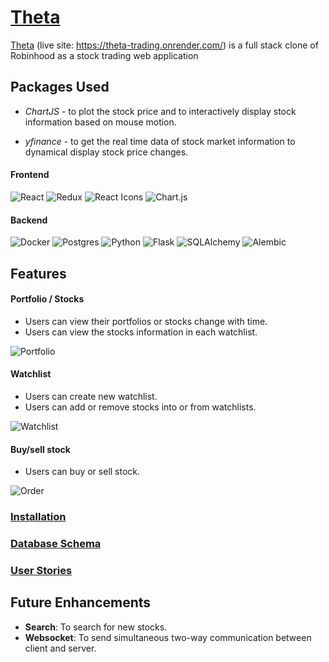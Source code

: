 # [Theta](https://theta-trading.onrender.com/)

[Theta](https://theta-trading.onrender.com/) (live site: https://theta-trading.onrender.com/) is a full stack clone of Robinhood as a stock trading web application


## Packages Used

* *ChartJS* - to plot the stock price and to interactively display stock information based on mouse motion.

* *yfinance* - to get the real time data of stock market information to dynamical display stock price changes.

#### Frontend
![React](https://img.shields.io/badge/-React-61DAFB?style=for-the-badge&logo=react&logoColor=white)
![Redux](https://img.shields.io/badge/-Redux-764ABC?style=for-the-badge&logo=redux&logoColor=white)
![React Icons](https://img.shields.io/badge/-React_Icons-61DAFB?style=for-the-badge&logo=react&logoColor=white)
![Chart.js](https://img.shields.io/badge/chart.js-F5788D.svg?style=for-the-badge&logo=chart.js&logoColor=white)


#### Backend
![Docker](https://img.shields.io/badge/docker-%230db7ed.svg?style=for-the-badge&logo=docker&logoColor=white)
![Postgres](https://img.shields.io/badge/postgres-%23316192.svg?style=for-the-badge&logo=postgresql&logoColor=white)
![Python](https://img.shields.io/badge/-Python-3776AB?style=for-the-badge&logo=Python&logoColor=white)
![Flask](https://img.shields.io/badge/-Flask-000000?style=for-the-badge&logo=Flask&logoColor=white)
![SQLAlchemy](https://img.shields.io/badge/-SQLAlchemy-red?style=for-the-badge&logo=SQLAlchemy&logoColor=white)
![Alembic](https://img.shields.io/badge/-Alembic-663399?style=for-the-badge&logo=Alembic&logoColor=white)


## Features

#### Portfolio / Stocks
- Users can view their portfolios or stocks change with time.
- Users can view the stocks information in each watchlist.

![Portfolio](/docs/images/gifs/portfolio.gif)

#### Watchlist
- Users can create new watchlist.
- Users can add or remove stocks into or from watchlists.

![Watchlist](/docs/images/gifs/watchlist.gif)

#### Buy/sell stock
- Users can buy or sell stock.

![Order](/docs/images/gifs/order.gif)

### [Installation](https://github.com/haoxugt/Theta/wiki/Installation)

### [Database Schema](https://github.com/haoxugt/Theta/wiki/Database-schema)

### [User Stories](https://github.com/haoxugt/Theta/wiki/User-Stories)


## Future Enhancements
- **Search**: To search for new stocks.
- **Websocket**: To send simultaneous two-way communication between client and server.

